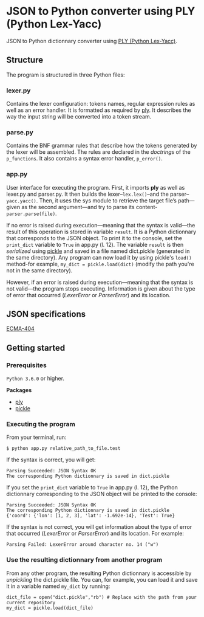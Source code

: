 # JSON to Python converter using PLY (Python Lex-Yacc)

JSON to Python dictionnary converter using [PLY (Python Lex-Yacc)](http://www.dabeaz.com/ply/ply.html).

## Structure

The program is structured in three Python files:

### lexer.py

Contains the lexer configuration: tokens names, regular expression rules as well as an error handler. It is formatted as required by [ply](http://www.dabeaz.com/ply/ply.html). It describes the way the input string will be converted into a token stream.

### parse.py

Contains the BNF grammar rules that describe how the tokens generated by the lexer will be assembled. The rules are declared in the *doctrings* of the `p_functions`. It also contains a syntax error handler, `p_error()`.

### app.py

User interface for executing the program. First, it imports **ply** as well as lexer.py and parser.py. It then builds the lexer–`lex.lex()`–and the parser–`yacc.yacc()`. Then, it uses the sys module to retrieve the target file’s path—given as the second argument—and try to parse its content-`parser.parse(file)`. 

If no error is raised during execution—meaning that the syntax is valid—the result of this operation is stored in variable `result`. It is a Python dictionnary that corresponds to the JSON object. To print it to the console, set the `print_dict` variable to `True` in app.py (l. 12). The variable `result` is then *serialized* using [pickle](https://docs.python.org/3/library/pickle.html) and saved in a file named dict.pickle (generated in the same directory). Any program can now load it by using pickle's `load()` method-for example, `my_dict = pickle.load(dict)` (modify the path you're not in the same directory).

However, if an error is raised during execution—meaning that the syntax is not valid—the program stops executing. Information is given about the type of error that occurred (*LexerError* or *ParserError*) and its location.

## JSON specifications

[ECMA-404](https://www.ecma-international.org/publications/files/ECMA-ST/ECMA-404.pdf)

## Getting started

### Prerequisites

`Python 3.6.0` or higher.

**Packages**
* [ply](http://www.dabeaz.com/ply/ply.html)
* [pickle](https://docs.python.org/3/library/pickle.html)


### Executing the program

From your terminal, run:

```
$ python app.py relative_path_to_file.test
```

If the syntax is correct, you will get:

```
Parsing Succeeded: JSON Syntax OK
The corresponding Python dictionnary is saved in dict.pickle
```

If you set the `print_dict` variable to `True` in app.py (l. 12), the Python dictionnary corresponding to the JSON object will be printed to the console:

```
Parsing Succeeded: JSON Syntax OK
The corresponding Python dictionnary is saved in dict.pickle
{'coord': {'lon': [1, 2, 3], 'lat': -1.692e-14}, 'Test': True}
```

If the syntax is not correct, you will get information about the type of error that occurred (*LexerError* or *ParserError*) and its location. For example:

```
Parsing Failed: LexerError around character no. 14 ("w")
```

### Use the resulting dictionnary from another program

From any other program, the resulting Python dictionnary is accessible by *unpickling* the dict.pickle file. You can, for example, you can load it and save it in a variable named `my_dict` by running:

```
dict_file = open("dict.pickle","rb") # Replace with the path from your current repository
my_dict = pickle.load(dict_file)
```

